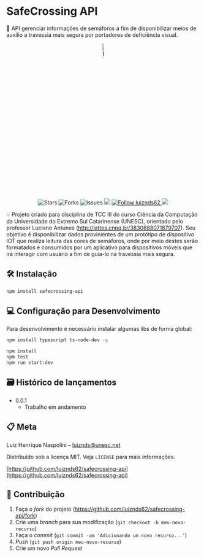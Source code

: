 # SafeCrossing API

📜 API gerenciar informações de semáforos a fim de disponibilizar meios de auxílio a travessia mais segura por portadores de deficiência visual.

<p align="center">
<img src="https://www.flaticon.com/svg/vstatic/svg/4312/4312140.svg?token=exp=1615479679~hmac=fb2e2eeeebb0a34d8fc9a91d17b8d25a" alt="Logo" border="0" width="10%">
</p>

<p align="center">     
   <img alt="Stars" src="https://img.shields.io/github/stars/luiznds62/safecrossing-api" />

   <img alt="Forks" src="https://img.shields.io/github/forks/luiznds62/safecrossing-api" />

   <img alt="Issues" src="https://img.shields.io/github/issues/luiznds62/safecrossing-api" />

   <img src="https://circleci.com/gh/luiznds62/safecrossing-api.svg?style=svg">

   <a href="https://github.com/luiznds62">
    <img alt="Follow luiznds62" src="https://img.shields.io/static/v1?label=Follow&message=luiznds62" />
   </a>

  <a href="https://codecov.io/gh/luiznds62/safecrossing-api">
    <img src="https://codecov.io/gh/luiznds62/safecrossing-api/branch/main/graph/badge.svg?token=AWHKI78UK2"/>
  </a>
</p>

💡 Projeto criado para disciplina de TCC III do curso Ciência da Computação da Universidade do Extremo Sul Catarinense (UNESC), orientado pelo professor Luciano Antunes (http://lattes.cnpq.br/3830688071879707). Seu objetivo é disponibilizar dados provinientes de um protótipo de dispositivo IOT que realiza leitura das cores de semáforos, onde por meio destes serão formatados e consumidos por um aplicativo para dispositivos móveis que irá interagir com usuário a fim de guia-lo na travessia mais segura.

## 🛠 Instalação

```sh
npm install safecrossing-api
```

## 💻 Configuração para Desenvolvimento

Para desenvolvimento é necessário instalar algumas libs de forma global:

```sh
npm install typescript ts-node-dev -g
```

```sh
npm install
npm test
npm run start:dev
```

## 🗃 Histórico de lançamentos

- 0.0.1
  - Trabalho em andamento

## 📋 Meta

Luiz Henrique Naspolini – luiznds@unesc.net

Distribuído sob a licença MIT. Veja `LICENSE` para mais informações.

[https://github.com/luiznds62/safecrossing-api](https://github.com/luiznds62/safecrossing-api)

## 🚀 Contribuição

1. Faça o _fork_ do projeto (<https://github.com/luiznds62/safecrossing-api/fork>)
2. Crie uma _branch_ para sua modificação (`git checkout -b meu-novo-recurso`)
3. Faça o _commit_ (`git commit -am 'Adicionando um novo recurso...'`)
4. _Push_ (`git push origin meu-novo-recurso`)
5. Crie um novo _Pull Request_
